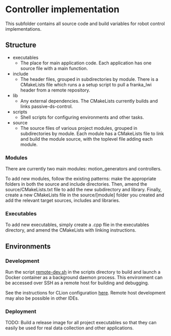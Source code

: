 # Controller implementation

This subfolder contains all source code and build variables for robot control implementations.

## Structure

- executables
  - The place for main application code. Each application has one source file with a main function.
- include
  - The header files, grouped in subdirectories by module. There is a CMakeLists file which runs a
  a setup script to pull a franka_lwi header from a remote repository.
- lib
  - Any external dependencies. The CMakeLists currently builds and links passive-ds-control.
- scripts
  - Shell scripts for configuring environments and other tasks.
- source
  - The source files of various project modules, grouped in subdirectories by module. Each module
  has a CMakeLists file to link and build the module source, with the toplevel file adding each module.
  
### Modules

There are currently two main modules: motion_generators and controllers. 

To add new modules, follow the existing patterns:
make the appropriate folders in both the source and include directories.
Then, amend the source/CMakeLists.txt file to add the new subdirectory and library.
Finally, create a new CMakeLists file in the source/[module] folder you created and
add the relevant target sources, includes and libraries.

### Executables
To add new executables, simply create a .cpp flie in the executables directory,
and amend the CMakeLists with linking instructions.

## Environments
### Development
Run the script [remote-dev.sh](scripts/remote-dev.sh) in the scripts directory
to build and launch a Docker container as a background daemon process.
This environment can be accessed over SSH as a remote host for building and debugging.

See the instructions for CLion configuration [here](https://github.com/eeberhard/docker-clion-cpp-env).
Remote host development may also be possible in other IDEs.

### Deployment
TODO: Build a release image for all project executables so that they can easily be used for
real data collection and other applications.